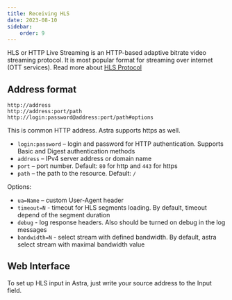 ```yaml
---
title: Receiving HLS
date: 2023-08-10
sidebar:
    order: 9
---
```


HLS or HTTP Live Streaming is an HTTP-based adaptive bitrate video streaming protocol. It is most popular format for streaming over internet (OTT services). Read more about [HLS Protocol](../../misc/articles/hls)

## Address format

```
http://address
http://address:port/path
http://login:password@address:port/path#options
```

This is common HTTP address. Astra supports https as well.

- `login:password` – login and password for HTTP authentication. Supports Basic and Digest authentication methods
- `address` – IPv4 server address or domain name
- `port` – port number. Default: `80` for http and `443` for https
- `path` – the path to the resource. Default: `/`

Options:

- `ua=Name` – custom User-Agent header
- `timeout=N` - timeout for HLS segments loading. By default, timeout depend of the segment duration
- `debug` - log response headers. Also should be turned on debug in the log messages
- `bandwidth=N` - select stream with defined bandwidth. By default, astra select stream with maximal bandwidth value

## Web Interface

To set up HLS input in Astra, just write your source address to the Input field.
